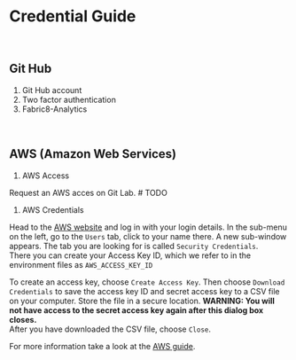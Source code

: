 # Credential Guide

<br>

## Git Hub

1) Git Hub account
2) Two factor authentication
3) Fabric8-Analytics

<br>

## AWS (Amazon Web Services)

1) AWS Access

Request an AWS acces on Git Lab. # TODO

1) AWS Credentials


Head to the [AWS website](https://console.aws.amazon.com/) and log in with your login details.
In the sub-menu on the left, go to the `Users` tab, click to your name there.
A new sub-window appears. The tab you are looking for is called `Security Credentials`.\
There you can create your Access Key ID, which we refer to in the environment files as `AWS_ACCESS_KEY_ID`

To create an access key, choose `Create Access Key`. Then choose `Download Credentials` to save the access key ID and secret access key to a CSV file on your computer. Store the file in a secure location. **WARNING: You will not have access to the secret access key again after this dialog box closes.**\
After you have downloaded the CSV file, choose `Close`.

For more information take a look at the [AWS guide](https://docs.aws.amazon.com/IAM/latest/UserGuide/id_credentials_access-keys.html?icmpid=docs_iam_console).